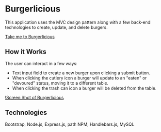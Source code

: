 # Burgerlicious

This application uses the MVC design pattern along with a few back-end technologies to create, update, and delete burgers.

[Take me to Burgerlicious](https://burgerlicious-fire.herokuapp.com/)

## How it Works

The user can interact in a few ways:
* Text input field to create a new burger upon clicking a submit button.
* When clicking the cutlery icon a burger will update to an "eaten" or "devoured" status, moving it to a different table.
* When clicking the trash can icon a burger will be deleted from the table.

[!Screen Shot of Burgerlicious](./screen_shot.JPG)

## Technologies

Bootstrap, Node.js, Express.js, path NPM, Handlebars.js, MySQL
